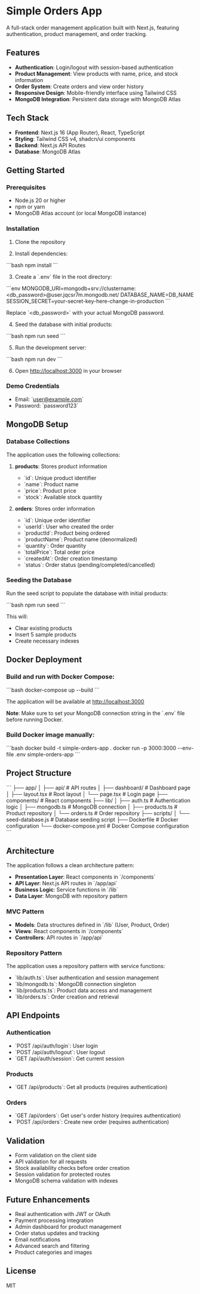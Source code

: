 # Simple Orders App

A full-stack order management application built with Next.js, featuring authentication, product management, and order tracking.

## Features

- **Authentication**: Login/logout with session-based authentication
- **Product Management**: View products with name, price, and stock information
- **Order System**: Create orders and view order history
- **Responsive Design**: Mobile-friendly interface using Tailwind CSS
- **MongoDB Integration**: Persistent data storage with MongoDB Atlas

## Tech Stack

- **Frontend**: Next.js 16 (App Router), React, TypeScript
- **Styling**: Tailwind CSS v4, shadcn/ui components
- **Backend**: Next.js API Routes
- **Database**: MongoDB Atlas

## Getting Started

### Prerequisites

- Node.js 20 or higher
- npm or yarn
- MongoDB Atlas account (or local MongoDB instance)

### Installation

1. Clone the repository

2. Install dependencies:

\`\`\`bash
npm install
\`\`\`

3. Create a \`.env\` file in the root directory:

\`\`\`env
MONGODB_URI=mongodb+srv://clustername:<db_password>@user.jqcsr7m.mongodb.net/
DATABASE_NAME=DB_NAME
SESSION_SECRET=your-secret-key-here-change-in-production
\`\`\`

Replace \`<db_password>\` with your actual MongoDB password.

4. Seed the database with initial products:

\`\`\`bash
npm run seed
\`\`\`

5. Run the development server:

\`\`\`bash
npm run dev
\`\`\`

6. Open [http://localhost:3000](http://localhost:3000) in your browser

### Demo Credentials

- Email: \`user@example.com\`
- Password: \`password123\`

## MongoDB Setup

### Database Collections

The application uses the following collections:

1. **products**: Stores product information

   - \`id\`: Unique product identifier
   - \`name\`: Product name
   - \`price\`: Product price
   - \`stock\`: Available stock quantity

2. **orders**: Stores order information
   - \`id\`: Unique order identifier
   - \`userId\`: User who created the order
   - \`productId\`: Product being ordered
   - \`productName\`: Product name (denormalized)
   - \`quantity\`: Order quantity
   - \`totalPrice\`: Total order price
   - \`createdAt\`: Order creation timestamp
   - \`status\`: Order status (pending/completed/cancelled)

### Seeding the Database

Run the seed script to populate the database with initial products:

\`\`\`bash
npm run seed
\`\`\`

This will:

- Clear existing products
- Insert 5 sample products
- Create necessary indexes

## Docker Deployment

### Build and run with Docker Compose:

\`\`\`bash
docker-compose up --build
\`\`\`

The application will be available at [http://localhost:3000](http://localhost:3000)

**Note**: Make sure to set your MongoDB connection string in the \`.env\` file before running Docker.

### Build Docker image manually:

\`\`\`bash
docker build -t simple-orders-app .
docker run -p 3000:3000 --env-file .env simple-orders-app
\`\`\`

## Project Structure

\`\`\`
├── app/
│ ├── api/ # API routes
│ ├── dashboard/ # Dashboard page
│ ├── layout.tsx # Root layout
│ └── page.tsx # Login page
├── components/ # React components
├── lib/
│ ├── auth.ts # Authentication logic
│ ├── mongodb.ts # MongoDB connection
│ ├── products.ts # Product repository
│ └── orders.ts # Order repository
├── scripts/
│ └── seed-database.js # Database seeding script
├── Dockerfile # Docker configuration
└── docker-compose.yml # Docker Compose configuration
\`\`\`

## Architecture

The application follows a clean architecture pattern:

- **Presentation Layer**: React components in \`/components\`
- **API Layer**: Next.js API routes in \`/app/api\`
- **Business Logic**: Service functions in \`/lib\`
- **Data Layer**: MongoDB with repository pattern

### MVC Pattern

- **Models**: Data structures defined in \`/lib\` (User, Product, Order)
- **Views**: React components in \`/components\`
- **Controllers**: API routes in \`/app/api\`

### Repository Pattern

The application uses a repository pattern with service functions:

- \`lib/auth.ts\`: User authentication and session management
- \`lib/mongodb.ts\`: MongoDB connection singleton
- \`lib/products.ts\`: Product data access and management
- \`lib/orders.ts\`: Order creation and retrieval

## API Endpoints

### Authentication

- \`POST /api/auth/login\`: User login
- \`POST /api/auth/logout\`: User logout
- \`GET /api/auth/session\`: Get current session

### Products

- \`GET /api/products\`: Get all products (requires authentication)

### Orders

- \`GET /api/orders\`: Get user's order history (requires authentication)
- \`POST /api/orders\`: Create new order (requires authentication)

## Validation

- Form validation on the client side
- API validation for all requests
- Stock availability checks before order creation
- Session validation for protected routes
- MongoDB schema validation with indexes

## Future Enhancements

- Real authentication with JWT or OAuth
- Payment processing integration
- Admin dashboard for product management
- Order status updates and tracking
- Email notifications
- Advanced search and filtering
- Product categories and images

## License

MIT
